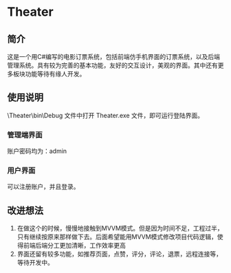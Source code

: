 # Theater

## 简介
这是一个用C#编写的电影订票系统，包括前端仿手机界面的订票系统，以及后端管理系统。具有较为完善的基本功能，友好的交互设计，美观的界面。其中还有更多板块功能等待有缘人开发。

## 使用说明
 \Theater\bin\Debug 文件中打开 Theater.exe 文件，即可运行登陆界面。

### 管理端界面
账户密码均为：admin

### 用户界面
可以注册账户，并且登录。

## 改进想法
1. 在做这个的时候，慢慢地接触到MVVM模式。但是因为时间不足，工程过半，只有继续按原来那样做下去。后面希望能用MVVM模式修改项目代码逻辑，使得前端后端分工更加清晰，工作效率更高
2. 界面还留有较多功能，如推荐页面，点赞，评分，评论，退票，远程连接等，等待开发中。
